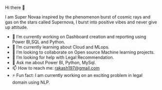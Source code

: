  Hi there 👋
 
 I am Super Novaa inspired by the phenomenon burst of cosmic rays and gas on the stars called Supernova, I burst into positive vibes and never give up attitude.


- 🔭 I’m currently working on Dashboard creation and reporting using Power BI,SQL and Python.
- 🌱 I’m currently learning about Cloud and MLops.
- 👯 I’m looking to collaborate on Open source Machine learning projects.
- 🤔 I’m looking for help with Legal Recommendation.
- 💬 Ask me about Power BI, Python, MySql.
- 📫 How to reach me: rakash197@gmail.com
- ⚡ Fun fact: I am currently working on an exciting problem in legal domain using NLP.

